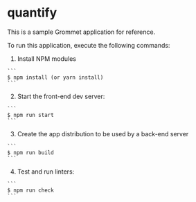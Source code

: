 # quantify

This is a sample Grommet application for reference.

To run this application, execute the following commands:

  1. Install NPM modules

    ```
    $ npm install (or yarn install)
    ```

  2. Start the front-end dev server:

    ```
    $ npm run start
    ```

  3. Create the app distribution to be used by a back-end server

    ```
    $ npm run build
    ```

  4. Test and run linters:

    ```
    $ npm run check
    ```
